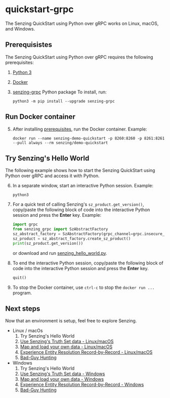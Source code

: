 # quickstart-grpc

The Senzing QuickStart using Python over gRPC works on Linux, macOS, and Windows.

## Prerequisistes

The Senzing QuickStart using Python over gRPC requires the following prerequisites:

1. [Python 3]
1. [Docker]
1. [senzing-grpc] Python package
   To install, run:

    ```console
    python3 -m pip install --upgrade senzing-grpc

    ```

## Run Docker container

5. After installing [prerequisites], run the Docker container.
   Example:

    ```console
    docker run --name senzing-demo-quickstart -p 8260:8260 -p 8261:8261 --pull always --rm senzing/demo-quickstart
    ```

## Try Senzing's Hello World

The following example shows how to start
the Senzing QuickStart using Python over gRPC
and access it with Python.

6. In a separate window, start an interactive Python session.
   Example:

    ```console
    python3

    ```

1. For a quick test of calling Senzing's `sz_product.get_version()`,
   copy/paste the following block of code into the interactive Python session
   and press the **Enter** key.
   Example:

    ```python
    import grpc
    from senzing_grpc import SzAbstractFactory
    sz_abstract_factory = SzAbstractFactory(grpc_channel=grpc.insecure_channel("localhost:8261"))
    sz_product = sz_abstract_factory.create_sz_product()
    print(sz_product.get_version())

    ```

    or download and run
    [senzing_hello_world.py](https://raw.githubusercontent.com/senzing-garage/knowledge-base/main/proposals/quickstart-grpc/senzing_hello_world.py).

1. To end the interactive Python session,
   copy/paste the following block of code into the interactive Python session
   and press the **Enter** key.

    ```python
    quit()

    ```

1. To stop the Docker container,
   use `ctrl-c` to stop the `docker run ...` program.

## Next steps

Now that an environment is setup,
feel free to explore Senzing.

- Linux / macOs
    1. Try Senzing's Hello World
    1. [Use Senzing's Truth Set data - Linux/macOS](use-senzings-truth-set-data-linux-macos.md)
    1. [Map and load your own data - Linux/macOS](map-and-load-your-own-data-linux-macos.md)
    1. [Experience Entity Resolution Record-by-Record - Linux/macOS](experience-entity-resolution-record-by-record-linux-macos.md)
    1. [Bad-Guy Hunting](bad-guy-hunting/bad-guy-hunting-linux-macos.md)
- Windows
    1. Try Senzing's Hello World
    1. [Use Senzing's Truth Set data - Windows](use-senzings-truth-set-data-windows.md)
    1. [Map and load your own data - Windows](map-and-load-your-own-data-windows.md)
    1. [Experience Entity Resolution Record-by-Record - Windows](experience-entity-resolution-record-by-record-windows.md)
    1. [Bad-Guy Hunting](bad-guy-hunting/bad-guy-hunting-windows.md)

[senzing-grpc]: https://github.com/senzing-garage/sz-sdk-python-grpc
[prerequisites]: #prerequisistes
[Python 3]: https://github.com/senzing-garage/knowledge-base/blob/main/WHATIS/python3.md
[Docker]: https://github.com/senzing-garage/knowledge-base/blob/main/WHATIS/docker.md
